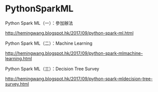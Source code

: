 # PythonSparkML

Python Spark ML（一）：參加辦法

http://hemingwang.blogspot.hk/2017/09/python-spark-ml.html

Python Spark ML（二）：Machine Learning

http://hemingwang.blogspot.hk/2017/09/python-spark-mlmachine-learning.html

Python Spark ML（三）：Decision Tree Survey

http://hemingwang.blogspot.hk/2017/09/python-spark-mldecision-tree-survey.html
